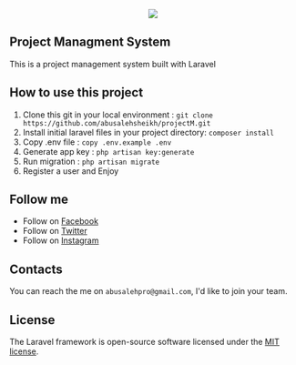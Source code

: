 <p align="center"><img src="https://laravel.com/assets/img/components/logo-laravel.svg"></p>

## Project Managment System

This is a project management system built with Laravel

## How to use this project 
1. Clone this git in your local environment : `git clone https://github.com/abusalehsheikh/projectM.git`
2. Install initial laravel files in your project directory: `composer install`
3. Copy .env file : `copy .env.example .env`
3. Generate app key : `php artisan key:generate`
4. Run migration : `php artisan migrate`
5. Register a user and 
   Enjoy

## Follow me

* Follow on [Facebook](http://fb.me/abusalehsheikh)
* Follow on [Twitter](http://twitter.com/abusalehsk)
* Follow on [Instagram](http://instagram.com/abusalehsheikh)



## Contacts

You can reach the me on `abusalehpro@gmail.com`, I'd like to join your team.


## License

The Laravel framework is open-source software licensed under the [MIT license](https://opensource.org/licenses/MIT).
